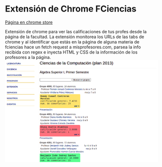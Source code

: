 # Extensión de Chrome FCiencias

[Página en chrome store](https://chrome.google.com/webstore/detail/fciencias-x-misprofesores/dohpejgohngelepkpjhabhclphponoed)

Extensión de chrome para ver las calificaciones de tus profes desde la página de la facultad.
La extensión monitorea los URLs de las tabs de chrome y al identificar que estás en la página de alguna materia de fciencias hace un fetch request a misprofesores.com, parsea la info recibida con regex e inyecta HTML y CSS de la información de los profesores a la página.
![](./demo.png)
